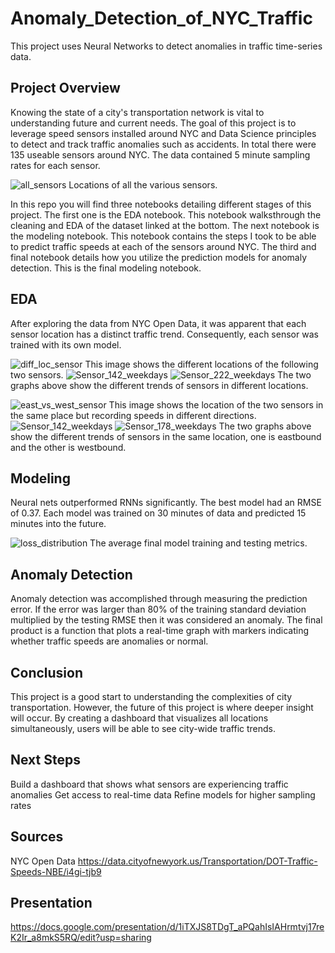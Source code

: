 # Anomaly_Detection_of_NYC_Traffic
This project uses Neural Networks to detect anomalies in traffic time-series data.

## Project Overview

Knowing the state of a city's transportation network is vital to understanding future and current needs. The goal of this project is to leverage speed sensors installed around NYC and Data Science principles to detect and track traffic anomalies such as accidents. In total there were 135 useable sensors around NYC. The data contained 5 minute sampling rates for each sensor.

![all_sensors](https://user-images.githubusercontent.com/65979022/98952514-8bf44500-24c9-11eb-9ed1-7e466c38da4f.png)
Locations of all the various sensors.


In this repo you will find three notebooks detailing different stages of this project. The first one is the EDA notebook. This notebook walksthrough the cleaning and EDA of the dataset linked at the bottom. The next notebook is the modeling notebook. This notebook contains the steps I took to be able to predict traffic speeds at each of the sensors around NYC. The third and final notebook details how you utilize the prediction models for anomaly detection. This is the final modeling notebook.

## EDA

After exploring the data from NYC Open Data, it was apparent that each sensor location has a distinct traffic trend. Consequently, each sensor was trained with its own model.

![diff_loc_sensor](https://user-images.githubusercontent.com/65979022/98952527-8f87cc00-24c9-11eb-8d7b-dccdfb947947.png)
This image shows the different locations of the following two sensors.
![Sensor_142_weekdays](https://user-images.githubusercontent.com/65979022/98954296-a5968c00-24cb-11eb-85c0-a3249d99dbed.png)
![Sensor_222_weekdays](https://user-images.githubusercontent.com/65979022/98955434-dcb96d00-24cc-11eb-8cba-8b4d3d8e59f7.png)
The two graphs above show the different trends of sensors in different locations.



![east_vs_west_sensor](https://user-images.githubusercontent.com/65979022/98952536-944c8000-24c9-11eb-97fc-d3df050ba888.png)
This image shows the location of the two sensors in the same place but recording speeds in different directions.
![Sensor_142_weekdays](https://user-images.githubusercontent.com/65979022/98954296-a5968c00-24cb-11eb-85c0-a3249d99dbed.png)
![Sensor_178_weekdays](https://user-images.githubusercontent.com/65979022/98955449-e216b780-24cc-11eb-8f9d-f0085b7dbbe9.png)
The two graphs above show the different trends of sensors in the same location, one is eastbound and the other is westbound.


## Modeling

Neural nets outperformed RNNs significantly. The best model had an RMSE of 0.37. Each model was trained on 30 minutes of data and predicted 15 minutes into the future.

![loss_distribution](https://user-images.githubusercontent.com/65979022/98952531-91ea2600-24c9-11eb-903b-29118d023603.png)
The average final model training and testing metrics. 

## Anomaly Detection

Anomaly detection was accomplished through measuring the prediction error. If the error was larger than 80% of the training standard deviation multiplied by the testing RMSE then it was considered an anomaly. The final product is a function that plots a real-time graph with markers indicating whether traffic speeds are anomalies or normal.

## Conclusion

This project is a good start to understanding the complexities of city transportation. However, the future of this project is where deeper insight will occur. By creating a dashboard that visualizes all locations simultaneously, users will be able to see city-wide traffic trends. 

## Next Steps

Build a dashboard that shows what sensors are experiencing traffic anomalies
Get access to real-time data
Refine models for higher sampling rates


## Sources

NYC Open Data https://data.cityofnewyork.us/Transportation/DOT-Traffic-Speeds-NBE/i4gi-tjb9

## Presentation
https://docs.google.com/presentation/d/1iTXJS8TDgT_aPQahIsIAHrmtvj17reK2Ir_a8mkS5RQ/edit?usp=sharing
